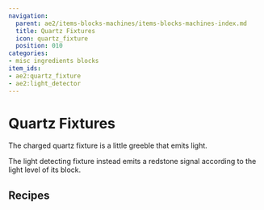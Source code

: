 ```yaml
---
navigation:
  parent: ae2/items-blocks-machines/items-blocks-machines-index.md
  title: Quartz Fixtures
  icon: quartz_fixture
  position: 010
categories:
- misc ingredients blocks
item_ids:
- ae2:quartz_fixture
- ae2:light_detector
---
```


# Quartz Fixtures

<Row>
<BlockImage id="quartz_fixture" scale="8" />

<BlockImage id="light_detector" scale="8" />
</Row>

The charged quartz fixture is a little greeble that emits light.

The light detecting fixture instead emits a redstone signal according to the light level of its block.

## Recipes

<RecipeFor id="quartz_fixture" />

<RecipeFor id="light_detector" />
